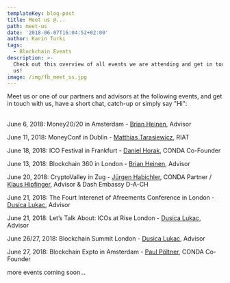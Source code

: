 ```yaml
---
templateKey: blog-post
title: Meet us @...
path: meet-us
date: '2018-06-07T16:04:52+02:00'
author: Karin Turki
tags:
  - Blockchain Events
description: >-
  Check out this overview of all events we are attending and get in touch with
  us!
image: /img/fb_meet_us.jpg
---
```

Meet us or one of our partners and advisors at the following events, and get in touch with us, have a short chat, catch-up or simply say "Hi":
<br>
<br>

June 6, 2018: Money20/20 in Amsterdam - [Brian Heinen](https://www.linkedin.com/in/brianheinen/), Advisor

June 11, 2018: MoneyConf in Dublin - [Matthias Tarasiewicz](https://www.linkedin.com/in/parasew/), RIAT

June 18, 2018: ICO Festival in Frankfurt - [Daniel Horak](https://www.linkedin.com/in/danielhorak/), CONDA Co-Founder

June 13, 2018: Blockchain 360 in London - [Brian Heinen](https://www.linkedin.com/in/brianheinen/), Advisor

June 20, 2018: CryptoValley in Zug - [Jürgen Habichler](https://www.linkedin.com/in/juergenhabichler/), CONDA Partner / [Klaus Hipfinger](https://www.linkedin.com/in/klaus-hipfinger-ba-510390150/), Advisor & Dash Embassy D-A-CH

June 21, 2018: The Fourt Interenet of Afreements Conference in London - [Dusica Lukac](https://www.linkedin.com/in/dusicalukac/), Advisor

June 21, 2018: Let’s Talk About: ICOs at Rise London - [Dusica Lukac](https://www.linkedin.com/in/dusicalukac/), Advisor

June 26/27, 2018: Blockchain Summit London - [Dusica Lukac](https://www.linkedin.com/in/dusicalukac/), Advisor

June 27, 2018: Blockchain Expto in Amsterdam - [Paul Pöltner](https://www.linkedin.com/in/poeltner/), CONDA Co-Founder

more events coming soon...
<br>
<br>
